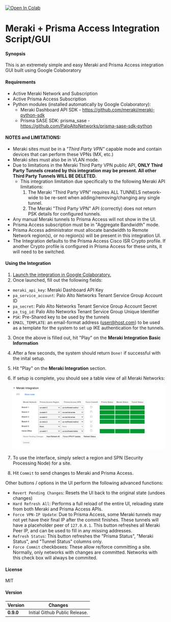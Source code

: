 [![Open In Colab](https://colab.research.google.com/assets/colab-badge.svg)](https://colab.research.google.com/github/ebob9/meraki_prisma_access/blob/main/Meraki_%2B_Prisma_Access_Integration.ipynb)

# Meraki + Prisma Access Integration Script/GUI

#### Synopsis
This is an extremely simple and easy Meraki and Prisma Access integration GUI built using Google Colaboratory

#### Requirements
* Active Meraki Network and Subscription
* Active Prisma Access Subscription
* Python modules (installed automatically by Google Colaboratory):
    * Meraki Dashboard API SDK - <https://github.com/meraki/meraki-python-sdk> 
    * Prisma SASE SDK: prisma_sase - <https://github.com/PaloAltoNetworks/prisma-sase-sdk-python>

#### NOTES and LIMITATIONS:
* Meraki sites must be in a _"Third Party VPN"_ capable mode and contain devices that can perform these VPNs (MX, etc.)
* Meraki sites must also be in VLAN mode.
* Due to limitations in the Meraki Third Party VPN public API, **ONLY Third Party Tunnels created by this integration may be present. All other Third Party Tunnels WILL BE DELETED.**
  * This integration limitation due specifically to the following Meraki API limitations:
    1. The Meraki "Third Party VPN" requires ALL TUNNELS network-wide to be re-sent when adding/removing/changing any single tunnel.
    2. The Meraki "Third Party VPN" API (correctly) does not return PSK details for configured tunnels.
* Any manual Meraki tunnels to Prisma Access will not show in the UI.
* Prisma Access subscription must be in "Aggregate Bandwidth" mode.
* Prisma Access administrator must allocate bandwidth to Remote Network region(s), or no region(s) will be present in this integration UI.
* The Integration defaults to the Prisma Access Cisco ISR Crypto profile. If another Crypto profile is configured in Prisma Access for these units, it will need to be switched.


#### Using the Integration
1. [Launch the integration in Google Colaboratory.](https://colab.research.google.com/github/ebob9/meraki_prisma_access/blob/main/Meraki_%2B_Prisma_Access_Integration.ipynb)
2. Once launched, fill out the following fields:
  * `meraki_api_key`: Meraki Dashboard API Key
  * `pa_service_account`: Palo Alto Networks Tenant Service Group Account ID
  * `pa_secret`: Palo Alto Networks Tenant Service Group Account Secret
  * `pa_tsg_id`: Palo Alto Networks Tenant Service Group Unique Identifier
  * `PSK`: Pre-Shared key to be used by the tunnels
  * `EMAIL_TEMPLATE`: an email-format address (user@host.com) to be used as a template for the system to set up IKE authentication for the tunnels.
3. Once the above is filled out, hit "Play" on the **Meraki Integration Basic Information**
4. After a few seconds, the system should return `Done!` if successful with the inital setup.
5. Hit "Play" on the **Meraki Integration** section.
6. If setup is complete, you should see a table view of all Meraki Networks:

   ![Integration Notebook Screenshot](https://github.com/ebob9/meraki_prisma_access/raw/main/images/integration-example.png)
7. To use the interface, simply select a region and SPN (Security Processing Node) for a site. 
8. Hit `Commit` to send changes to Meraki and Prisma Access.

Other buttons / options in the UI perform the following advanced functions:
* `Revert Pending Changes`: Resets the UI back to the original state (undoes changes)
* `Hard Refresh All`: Performs a full reload of the entire UI, reloading state from both Meraki and Prisma Access APIs.
* `Force VPN-IP Update`: Due to Prisma Access, some Meraki tunnels may not yet have their final IP after the commit finishes. These tunnels will have a placeholder peer of `127.0.0.1`. This button refreshes all Meraki Peer IP, and can be used to fill in any missing addresses.
* `Refresh Status`: This button refreshes the "Prisma Status", "Meraki Status", and "Tunnel Status" columns only.
* `Force Commit` checkboxes: These allow re/force committing a site. Normally, only networks with changes are committed. Networks with this check box will always be commited.

#### License
MIT

#### Version
| Version   | Changes                        |
|-----------|--------------------------------|
| **0.9.0** | Initial Github Public Release. |
